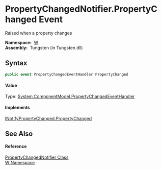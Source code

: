 PropertyChangedNotifier.PropertyChanged Event
=============================================
  Raised when a property changes

  **Namespace:**  [W][1]  
  **Assembly:**  Tungsten (in Tungsten.dll)

Syntax
------

```csharp
public event PropertyChangedEventHandler PropertyChanged
```

#### Value
Type: [System.ComponentModel.PropertyChangedEventHandler][2]
#### Implements
[INotifyPropertyChanged.PropertyChanged][3]  


See Also
--------

#### Reference
[PropertyChangedNotifier Class][4]  
[W Namespace][1]  

[1]: ../README.md
[2]: http://msdn.microsoft.com/en-us/library/hyza7z75
[3]: http://msdn.microsoft.com/en-us/library/ms133023
[4]: README.md